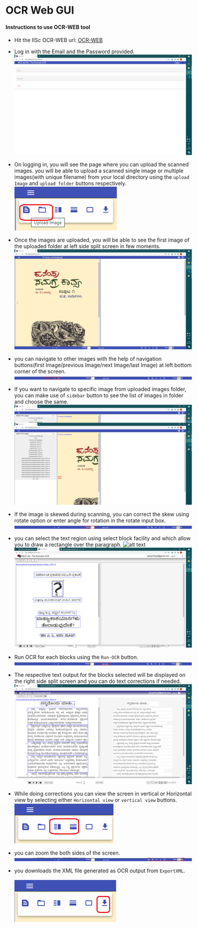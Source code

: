 # OCR Web GUI
#### Instructions to use OCR-WEB tool

  - Hit the IISc OCR-WEB url:  [OCR-WEB](http://169.38.86.210:8080)
  - Log in with the Email and the Password provided.
  ![alt text](Docs/login.png)
  
  
  - On logging in, you will see the page where you can upload the scanned images. you will be able to upload a scanned single image or multiple images(with unique filename)      from your local directory using the `upload Image` and `upload folder` buttons respectively.
    ![alt text](Docs/openImage.png)
    
    
  - Once the images are uploaded, you will be able to see the first image of the uploaded folder at left side split screen in few moments.
    ![alt text](Docs/fullScreen.png)
    
    
  - you can navigate to other images with the help of navigation buttons(first Image/previous Image/next Image/last Image) at left bottom corner of the screen.
     ![alt text](Docs/Navigation.png)
     
     
  - If you want to navigate to specific image from uploaded images folder, you can make use of `sidebar` button to see the list of images in folder and choose the same.
    ![alt text](Docs/SelectPage.png)
    
    
  - If the image is skewed during scanning, you can correct the skew using rotate option or enter angle for rotation in the rotate input box.
    ![alt text](Docs/rotate.png)
    
    
  - you can select the text region using select block facility and which allow you to draw a rectangle over the paragraph.
    ![alt text](selected%20block.png)
    ![alt text](Docs/blocks.png)
    
    
  - Run OCR for each blocks using the `Run-OCR` button.
    ![alt text](Docs/Run_ocr.png)
    
    
  - The respective text output for the blocks selected will be displayed on the right side split screen and you can do text corrections if needed.
   ![alt text](Docs/ocr_ouput.png)
  
  
  
  - While doing corrections you can view the screen in vertical or Horizontal view by selecting either `Horizontal view` or `vertical view`  buttons.
   ![alt text](Docs/Layouts.png)
  
  - you can zoom the both sides of the screen.
    ![alt text](Docs/zoom.png)
    
    
  - you downloads the XML file generated as OCR output from `ExportXML`.
  
    ![alt text](Docs/extract.png)
